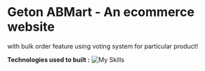 # Geton ABMart - An ecommerce website 

with bulk order feature using voting system for particular product!

**Technologies used to built :** 
![My Skills](https://skillicons.dev/icons?i=react,nodejs,express,mongodb)
